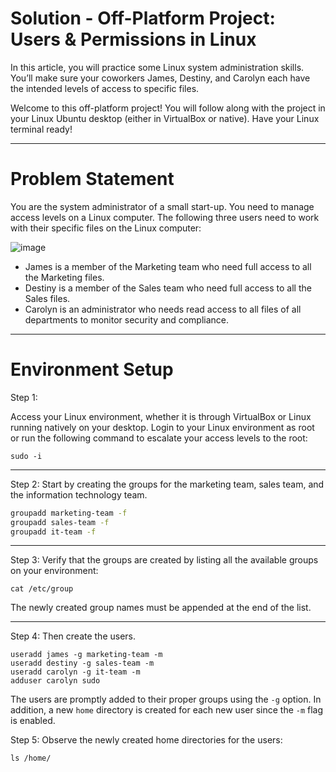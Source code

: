 # Solution - Off-Platform Project: Users & Permissions in Linux

In this article, you will practice some Linux system administration skills. You’ll make sure your coworkers James, Destiny, and Carolyn each have the intended levels of access to specific files.

Welcome to this off-platform project! You will follow along with the project in your Linux Ubuntu desktop (either in VirtualBox or native). Have your Linux terminal ready!

---

# Problem Statement

You are the system administrator of a small start-up. You need to manage access levels on a Linux computer. The following three users need to work with their specific files on the Linux computer:

![image](https://github.com/NwCoder21/Linux-Sandbox/assets/107522496/80cd3557-dd2d-4977-bade-8b54dc88b1ca)

* James is a member of the Marketing team who need full access to all the Marketing files.
* Destiny is a member of the Sales team who need full access to all the Sales files.
* Carolyn is an administrator who needs read access to all files of all departments to monitor security and compliance.

---

# Environment Setup

Step 1:

Access your Linux environment, whether it is through VirtualBox or Linux running natively on your desktop. Login to your Linux environment as root or run the following command to escalate your access levels to the root: 

```
sudo -i
```

---

Step 2: Start by creating the groups for the marketing team, sales team, and the information technology team. 

```bash
groupadd marketing-team -f
groupadd sales-team -f
groupadd it-team -f
```

---

Step 3: Verify that the groups are created by listing all the available groups on your environment: 

```
cat /etc/group
```

The newly created group names must be appended at the end of the list.

---

Step 4: Then create the users.

```
useradd james -g marketing-team -m
useradd destiny -g sales-team -m
useradd carolyn -g it-team -m
adduser carolyn sudo
```

The users are promptly added to their proper groups using the `-g` option. In addition, a new `home` directory is created for each new user since the `-m` flag is enabled. 

Step 5: Observe the newly created home directories for the users:

```
ls /home/
```

































